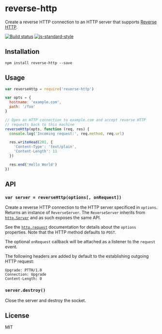 # reverse-http

Create a reverse HTTP connection to an HTTP server that supports
[Reverse HTTP](https://tools.ietf.org/html/draft-lentczner-rhttp-00).

[![Build status](https://travis-ci.org/watson/reverse-http.svg?branch=master)](https://travis-ci.org/watson/reverse-http)
[![js-standard-style](https://img.shields.io/badge/code%20style-standard-brightgreen.svg?style=flat)](https://github.com/feross/standard)

## Installation

```
npm install reverse-http --save
```

## Usage

```js
var reverseHttp = require('reverse-http')

var opts = {
  hostname: 'example.com',
  path: '/foo'
}

// Open an HTTP connection to example.com and accept reverse HTTP
// requests back to this machine
reverseHttp(opts, function (req, res) {
  console.log('Incoming request:', req.method, req.url)

  res.writeHead(201, {
    'Content-Type': 'text/plain',
    'Content-Length': 11
  })

  res.end('Hello World')
})
```

## API

### `var server = reverseHttp(options[, onRequest])`

Create a reverse HTTP connection to the HTTP server specificed in
`options`. Returns an instance of `ReverseServer`. The `ReverseServer`
inherits from
[`http.Server`](https://nodejs.org/api/http.html#http_class_http_server)
and as such exposes the same API.

See the
[`http.request`](https://nodejs.org/api/http.html#http_http_request_options_callback)
documentation for details about the `options` properties. Note that the
HTTP method defaults to `POST`.

The optional `onRequest` callback will be attached as a listener to the
`request` event.

The following headers are added by default to the establishing outgoing
HTTP request:

```http
Upgrade: PTTH/1.0
Connection: Upgrade
Content-Length: 0
```

### `server.destroy()`

Close the server and destroy the socket.

## License

MIT
